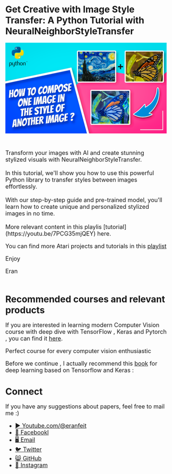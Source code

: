 # Get Creative with Image Style Transfer: A Python Tutorial with NeuralNeighborStyleTransfer

<p align="center">
  <img width="800" src="how to transfer styles to images.png" "image">
</p>

##
<br>

<font size= "4" >
Transform your images with AI and create stunning stylized visuals with NeuralNeighborStyleTransfer. 
<br/><br/> 
In this tutorial, we'll show you how to use this powerful Python library to transfer styles between images effortlessly. 
<br/><br/> 
With our step-by-step guide and pre-trained model, you'll learn how to create unique and personalized stylized images in no time. 
<br/><br/> 
More relevant content in this playlis [tutorial](https://youtu.be/7PCG35mjQEY) here. 

You can find more Atari projects and tutorials in this [playlist](https://youtube.com/playlist?list=PLdkryDe59y4YOtOt2jqSjxGFe9BNh4wug)


Enjoy

Eran
<br/><br/> 

</font>

# Recommended courses and relevant products 
<font size= "4" >

If you are interested in learning modern Computer Vision course with deep dive with TensorFlow , Keras and Pytorch , you can find it [here](http://bit.ly/3HeDy1V).

Perfect course for every computer vision enthusiastic

Before we continue , I actually recommend this [book](https://amzn.to/3STWZ2N) for deep learning based on Tensorflow and Keras : 



</font>

# Connect

<font size= "4" >
If you have any suggestions about papers, feel free to mail me :)

- [▶️ Youtube.com/@eranfeit](youtube.com/@eranfeit?sub_confirmation=1)
- [🐙 Facebookl](https://www.facebook.com/groups/3080601358933585)
- [🖥️ Email](mailto:feitgemel@gmail.com)
- [🐦 Twitter](https://twitter.com/eran_feit )
- [😸 GitHub](https://github.com/feitgemel)
- [📸 Instagram](https://www.instagram.com/eran_feit/)
</font>

